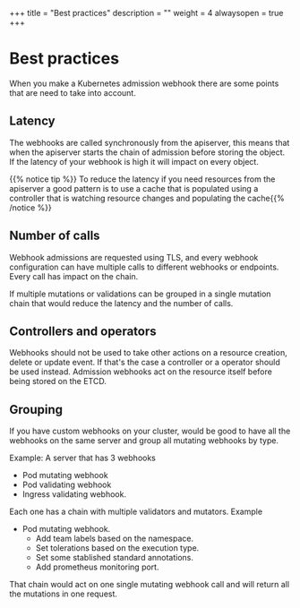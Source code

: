+++
title = "Best practices"
description = ""
weight = 4
alwaysopen = true
+++

# Best practices

When you make a Kubernetes admission webhook there are some points that are need to take into account.

## Latency

The webhooks are called synchronously from the apiserver, this means that when the apiserver starts the chain of admission before storing the object. If the latency of your webhook is high it will impact on every object.

{{% notice tip %}} To reduce the latency if you need resources from the apiserver a good pattern is to use a cache that is populated using a controller that is watching resource changes and populating the cache{{% /notice %}}

## Number of calls

Webhook admissions are requested using TLS, and every webhook configuration can have multiple calls to different webhooks or endpoints. Every call has impact on the chain.

If multiple mutations or validations can be grouped in a single mutation chain that would reduce the latency and the number of calls.

## Controllers and operators

Webhooks should not be used to take other actions on a resource creation, delete or update event. If that's the case a controller or a operator should be used instead. Admission webhooks act on the resource itself before being stored on the ETCD.

## Grouping

If you have custom webhooks on your cluster, would be good to have all the webhooks on the same server and group all mutating webhooks by type.

Example: A server that has 3 webhooks

- Pod mutating webhook
- Pod validating webhook
- Ingress validating webhook.

Each one has a chain with multiple validators and mutators. Example

- Pod mutating webhook.
  - Add team labels based on the namespace.
  - Set tolerations based on the execution type.
  - Set some stablished standard annotations.
  - Add prometheus monitoring port.

That chain would act on one single mutating webhook call and will return all the mutations in one request.
